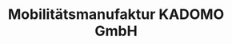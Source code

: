 ---
title: "Mobilitätsmanufaktur KADOMO GmbH"
url: /hilden/mobilitaetsmanufaktur-kadomo-gmbh/
shop: Autowerkstatt
---